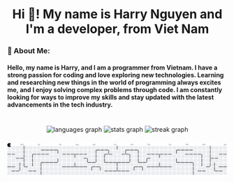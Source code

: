 <h1 align="center">Hi 👋! My name is Harry Nguyen and I'm a developer, from Viet Nam</h1>

### 💫 About Me:

<h4 align="left">Hello, my name is Harry, and I am a programmer from Vietnam. I have a strong passion for coding and love exploring new technologies. Learning and researching new things in the world of programming always excites me, and I enjoy solving complex problems through code. I am constantly looking for ways to improve my skills and stay updated with the latest advancements in the tech industry.</h4>

###

<br clear="both">

<div align="center">
  <img src="https://github-readme-stats.vercel.app/api/top-langs?username=HarryNguyen6678&locale=en&hide_title=false&layout=compact&card_width=320&langs_count=5&theme=dracula&hide_border=true&custom_title=JavaScript%20Enjoyer%20" height="130" alt="languages graph"  />
  <img src="https://github-readme-stats.vercel.app/api?username=HarryNguyen6678&hide_title=false&hide_rank=true&show_icons=true&include_all_commits=true&count_private=true&disable_animations=false&theme=dracula&locale=en&hide_border=true&custom_title=Cringe%20Stats" height="130" alt="stats graph"  />
  <img src="https://streak-stats.demolab.com?user=HarryNguyen6678&locale=en&mode=daily&theme=blueberry&hide_border=true&border_radius=5" height="130" alt="streak graph"  />
</div>

###

<picture>
  <source media="(prefers-color-scheme: dark)" srcset="https://raw.githubusercontent.com/HarryNguyen6678/HarryNguyen6678/output/pacman-contribution-graph-dark.svg">
  <source media="(prefers-color-scheme: light)" srcset="https://raw.githubusercontent.com/HarryNguyen6678/HarryNguyen6678/output/pacman-contribution-graph.svg">
  <img alt="pacman contribution graph" src="https://raw.githubusercontent.com/HarryNguyen6678/HarryNguyen6678/output/pacman-contribution-graph.svg">
</picture>

###
